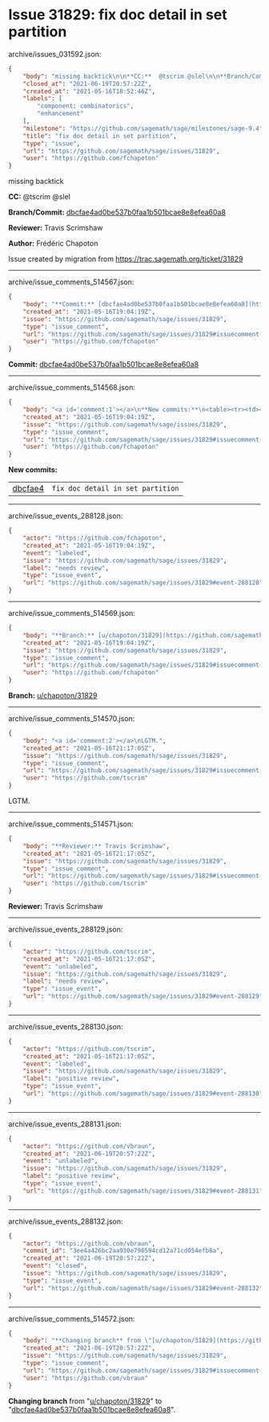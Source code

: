 # Issue 31829: fix doc detail in set partition

archive/issues_031592.json:
```json
{
    "body": "missing backtick\n\n**CC:**  @tscrim @slel\n\n**Branch/Commit:** [dbcfae4ad0be537b0faa1b501bcae8e8efea60a8](https://github.com/sagemath/sagetrac-mirror/commit/dbcfae4ad0be537b0faa1b501bcae8e8efea60a8)\n\n**Reviewer:** Travis Scrimshaw\n\n**Author:** Fr\u00e9d\u00e9ric Chapoton\n\nIssue created by migration from https://trac.sagemath.org/ticket/31829\n\n",
    "closed_at": "2021-06-19T20:57:22Z",
    "created_at": "2021-05-16T18:52:46Z",
    "labels": [
        "component: combinatorics",
        "enhancement"
    ],
    "milestone": "https://github.com/sagemath/sage/milestones/sage-9.4",
    "title": "fix doc detail in set partition",
    "type": "issue",
    "url": "https://github.com/sagemath/sage/issues/31829",
    "user": "https://github.com/fchapoton"
}
```
missing backtick

**CC:**  @tscrim @slel

**Branch/Commit:** [dbcfae4ad0be537b0faa1b501bcae8e8efea60a8](https://github.com/sagemath/sagetrac-mirror/commit/dbcfae4ad0be537b0faa1b501bcae8e8efea60a8)

**Reviewer:** Travis Scrimshaw

**Author:** Frédéric Chapoton

Issue created by migration from https://trac.sagemath.org/ticket/31829





---

archive/issue_comments_514567.json:
```json
{
    "body": "**Commit:** [dbcfae4ad0be537b0faa1b501bcae8e8efea60a8](https://github.com/sagemath/sagetrac-mirror/commit/dbcfae4ad0be537b0faa1b501bcae8e8efea60a8)",
    "created_at": "2021-05-16T19:04:19Z",
    "issue": "https://github.com/sagemath/sage/issues/31829",
    "type": "issue_comment",
    "url": "https://github.com/sagemath/sage/issues/31829#issuecomment-514567",
    "user": "https://github.com/fchapoton"
}
```

**Commit:** [dbcfae4ad0be537b0faa1b501bcae8e8efea60a8](https://github.com/sagemath/sagetrac-mirror/commit/dbcfae4ad0be537b0faa1b501bcae8e8efea60a8)



---

archive/issue_comments_514568.json:
```json
{
    "body": "<a id='comment:1'></a>\n**New commits:**\n<table><tr><td><a href=\"https://github.com/sagemath/sagetrac-mirror/commit/dbcfae4ad0be537b0faa1b501bcae8e8efea60a8\">dbcfae4</a></td><td><code>fix doc detail in set partition</code></td></tr></table>\n",
    "created_at": "2021-05-16T19:04:19Z",
    "issue": "https://github.com/sagemath/sage/issues/31829",
    "type": "issue_comment",
    "url": "https://github.com/sagemath/sage/issues/31829#issuecomment-514568",
    "user": "https://github.com/fchapoton"
}
```

<a id='comment:1'></a>
**New commits:**
<table><tr><td><a href="https://github.com/sagemath/sagetrac-mirror/commit/dbcfae4ad0be537b0faa1b501bcae8e8efea60a8">dbcfae4</a></td><td><code>fix doc detail in set partition</code></td></tr></table>




---

archive/issue_events_288128.json:
```json
{
    "actor": "https://github.com/fchapoton",
    "created_at": "2021-05-16T19:04:19Z",
    "event": "labeled",
    "issue": "https://github.com/sagemath/sage/issues/31829",
    "label": "needs review",
    "type": "issue_event",
    "url": "https://github.com/sagemath/sage/issues/31829#event-288128"
}
```



---

archive/issue_comments_514569.json:
```json
{
    "body": "**Branch:** [u/chapoton/31829](https://github.com/sagemath/sagetrac-mirror/tree/u/chapoton/31829)",
    "created_at": "2021-05-16T19:04:19Z",
    "issue": "https://github.com/sagemath/sage/issues/31829",
    "type": "issue_comment",
    "url": "https://github.com/sagemath/sage/issues/31829#issuecomment-514569",
    "user": "https://github.com/fchapoton"
}
```

**Branch:** [u/chapoton/31829](https://github.com/sagemath/sagetrac-mirror/tree/u/chapoton/31829)



---

archive/issue_comments_514570.json:
```json
{
    "body": "<a id='comment:2'></a>\nLGTM.",
    "created_at": "2021-05-16T21:17:05Z",
    "issue": "https://github.com/sagemath/sage/issues/31829",
    "type": "issue_comment",
    "url": "https://github.com/sagemath/sage/issues/31829#issuecomment-514570",
    "user": "https://github.com/tscrim"
}
```

<a id='comment:2'></a>
LGTM.



---

archive/issue_comments_514571.json:
```json
{
    "body": "**Reviewer:** Travis Scrimshaw",
    "created_at": "2021-05-16T21:17:05Z",
    "issue": "https://github.com/sagemath/sage/issues/31829",
    "type": "issue_comment",
    "url": "https://github.com/sagemath/sage/issues/31829#issuecomment-514571",
    "user": "https://github.com/tscrim"
}
```

**Reviewer:** Travis Scrimshaw



---

archive/issue_events_288129.json:
```json
{
    "actor": "https://github.com/tscrim",
    "created_at": "2021-05-16T21:17:05Z",
    "event": "unlabeled",
    "issue": "https://github.com/sagemath/sage/issues/31829",
    "label": "needs review",
    "type": "issue_event",
    "url": "https://github.com/sagemath/sage/issues/31829#event-288129"
}
```



---

archive/issue_events_288130.json:
```json
{
    "actor": "https://github.com/tscrim",
    "created_at": "2021-05-16T21:17:05Z",
    "event": "labeled",
    "issue": "https://github.com/sagemath/sage/issues/31829",
    "label": "positive review",
    "type": "issue_event",
    "url": "https://github.com/sagemath/sage/issues/31829#event-288130"
}
```



---

archive/issue_events_288131.json:
```json
{
    "actor": "https://github.com/vbraun",
    "created_at": "2021-06-19T20:57:22Z",
    "event": "unlabeled",
    "issue": "https://github.com/sagemath/sage/issues/31829",
    "label": "positive review",
    "type": "issue_event",
    "url": "https://github.com/sagemath/sage/issues/31829#event-288131"
}
```



---

archive/issue_events_288132.json:
```json
{
    "actor": "https://github.com/vbraun",
    "commit_id": "3ee4a426bc2aa930e790594cd12a71cd054efb8a",
    "created_at": "2021-06-19T20:57:22Z",
    "event": "closed",
    "issue": "https://github.com/sagemath/sage/issues/31829",
    "type": "issue_event",
    "url": "https://github.com/sagemath/sage/issues/31829#event-288132"
}
```



---

archive/issue_comments_514572.json:
```json
{
    "body": "**Changing branch** from \"[u/chapoton/31829](https://github.com/sagemath/sagetrac-mirror/tree/u/chapoton/31829)\" to \"[dbcfae4ad0be537b0faa1b501bcae8e8efea60a8](https://github.com/sagemath/sagetrac-mirror/commit/dbcfae4ad0be537b0faa1b501bcae8e8efea60a8)\".",
    "created_at": "2021-06-19T20:57:22Z",
    "issue": "https://github.com/sagemath/sage/issues/31829",
    "type": "issue_comment",
    "url": "https://github.com/sagemath/sage/issues/31829#issuecomment-514572",
    "user": "https://github.com/vbraun"
}
```

**Changing branch** from "[u/chapoton/31829](https://github.com/sagemath/sagetrac-mirror/tree/u/chapoton/31829)" to "[dbcfae4ad0be537b0faa1b501bcae8e8efea60a8](https://github.com/sagemath/sagetrac-mirror/commit/dbcfae4ad0be537b0faa1b501bcae8e8efea60a8)".
